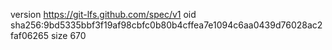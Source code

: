 version https://git-lfs.github.com/spec/v1
oid sha256:9bd5335bbf3f19af98cbfc0b80b4cffea7e1094c6aa0439d76028ac2faf06265
size 670

